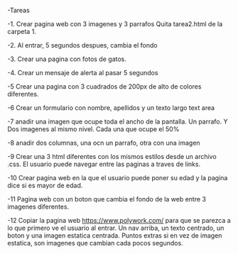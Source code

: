 -Tareas

-1. Crear pagina web con 3 imagenes y 3 parrafos
Quita tarea2.html de la carpeta 1.

-2. Al entrar, 5 segundos despues, cambia el fondo

-3. Crear una pagina con fotos de gatos.

-4. Crear un mensaje de alerta al pasar 5 segundos

-5 Crear una pagina con 3 cuadrados de 200px de alto de colores diferentes. 

-6 Crear un formulario con nombre, apellidos y un texto largo text area

-7 anadir una imagen que ocupe toda el ancho de la pantalla. Un parrafo. Y Dos imagenes al mismo nivel. Cada una que ocupe el 50%

-8 anadir dos columnas, una ocn un parrafo, otra con una imagen

-9 Crear una 3 html diferentes con los mismos estilos desde un archivo .css. El usuario puede navegar entre las paginas a traves de links.

-10 Crear pagina web en la que el usuario puede poner su edad y la pagina dice si es mayor de edad.

-11 Pagina web con un boton que cambia el fondo de la web entre 3 imagenes diferentes.

-12 Copiar la pagina web https://www.polywork.com/ para que se parezca a lo que primero ve el usuario al entrar. Un nav arriba,  un texto centrado, un boton y una imagen estatica centrada. Puntos extras si en vez de imagen estatica, son imagenes que cambian cada pocos segundos.
